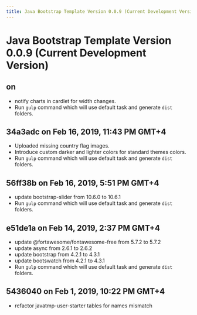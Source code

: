 ```yaml
---
title: Java Bootstrap Template Version 0.0.9 (Current Development Version)
---
```

# Java Bootstrap Template Version 0.0.9 (Current Development Version)

## on
- notify charts in cardlet for width changes.
- Run `gulp` command which will use default task and generate `dist` folders.

## 34a3adc on Feb 16, 2019, 11:43 PM GMT+4
- Uploaded missing country flag images.
- Introduce custom darker and lighter colors for standard themes colors.
- Run `gulp` command which will use default task and generate `dist` folders.

## 56ff38b on Feb 16, 2019, 5:51 PM GMT+4
- update bootstrap-slider from 10.6.0 to 10.6.1
- Run `gulp` command which will use default task and generate `dist` folders.

## e51de1a on Feb 14, 2019, 2:37 PM GMT+4
- update @fortawesome/fontawesome-free from 5.7.2 to 5.7.2
- update async from 2.6.1 to 2.6.2
- update bootstrap from 4.2.1 to 4.3.1
- update bootswatch from 4.2.1 to 4.3.1
- Run `gulp` command which will use default task and generate `dist` folders.

## 5436040 on Feb 1, 2019, 10:22 PM GMT+4
- refactor javatmp-user-starter tables for names mismatch